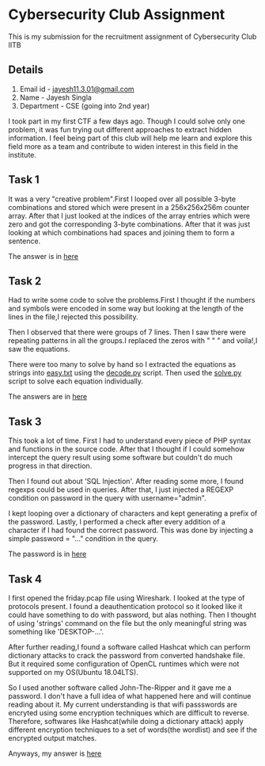 # Cybersecurity Club Assignment
This is my submission for the recruitment assignment of Cybersecurity Club IITB
 
## Details
1. Email id - jayesh11.3.01@gmail.com
2. Name - Jayesh Singla
3. Department - CSE (going into 2nd year)

I took part in my first CTF a few days ago. Though I could solve only one problem, it was fun trying out different approaches to extract hidden information. I feel being part of this club will help me learn and explore this field more as a team and contribute to widen interest in this field in the institute.    

## Task 1
It was a very "creative problem".First I looped over all possible 3-byte combinations and stored which were present in a 256x256x256m counter array. After that I just looked at the indices of the array entries which were zero and got the corresponding 3-byte combinations. After that it was just looking at which combinations had spaces and joining them to form a sentence.  

The answer is in [here](task1/answer.txt)

## Task 2
Had to write some code to solve the problems.First I thought if the numbers and symbols were encoded in some way but looking at the length of the lines in the file,I rejected this possibility. 

Then I observed that there were groups of 7 lines. Then I saw there were repeating patterns in all the groups.I replaced the zeros with " " " and voila!,I saw the equations.

There were too many to solve by hand so I extracted the equations as strings into [easy.txt](task2/easy.txt) using the [decode.py](task2/decode.py) script. Then used the [solve.py](task2/solve.py) script to solve each equation individually.

The answers are in [here](task2/answers.txt) 

## Task 3
This took a lot of time. 
First I had to understand every piece of PHP syntax and functions in the source code. After that I thought if I could somehow intercept the query result using some software but couldn't do much progress in that direction. 

Then I found out about 'SQL Injection'. After reading some more, I found regexps could be used in queries. After that, I just injected a REGEXP condition on password in the query with username="admin". 

I kept looping over a dictionary of characters and kept generating a prefix of the password. Lastly, I performed a check after every addition of a character if I had found the correct password. This was done by injecting a simple password = "..." condition in the query.

The password is in [here](task3/password.txt)

## Task 4
I first opened the friday.pcap file using Wireshark. I looked at the type of protocols present. I found a deauthentication protocol so it looked like it could have something to do with password, but alas nothing. Then I thought of using 'strings' command on the file but the only meaningful string was something like 'DESKTOP-...'.

After further reading,I found a software called Hashcat which can perform dictionary attacks to crack the password from converted handshake file. But it required some configuration of OpenCL runtimes which were not supported on my OS(Ubuntu 18.04LTS).

So I used another software called John-The-Ripper and it gave me a password. I don't have a full idea of what happened here and will continue reading about it. My current understanding is that wifi passswords are encryted using some encryption techniques which are difficult to reverse. Therefore, softwares like Hashcat(while doing a dictionary attack) apply different encryption techniques to a set of words(the wordlist) and see if the encrypted output matches.

Anyways, my answer is [here](task4/password.txt)


